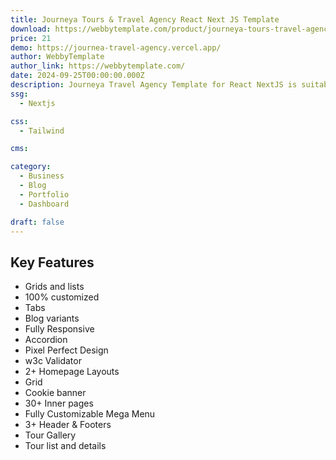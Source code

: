 ```yaml
---
title: Journeya Tours & Travel Agency React Next JS Template
download: https://webbytemplate.com/product/journeya-tours-travel-agency-react-next-js-template
price: 21
demo: https://journea-travel-agency.vercel.app/
author: WebbyTemplate
author_link: https://webbytemplate.com/
date: 2024-09-25T00:00:00.000Z
description: Journeya Travel Agency Template for React NextJS is suitable for travel agencies, tour operators, vacation planners, and similar businesses.  Its sleek, minimal design with creative animations makes it stylish and attractive, ideal for showcasing your travel skills and making a strong impression in the industry.
ssg:
  - Nextjs

css:
  - Tailwind

cms: 

category:
  - Business
  - Blog
  - Portfolio
  - Dashboard

draft: false
---
```

## Key Features

- Grids and lists
- 100% customized
- Tabs
- Blog variants
- Fully Responsive
- Accordion
- Pixel Perfect Design
- w3c Validator
- 2+ Homepage Layouts
- Grid
- Cookie banner
- 30+ Inner pages
- Fully Customizable Mega Menu
- 3+ Header & Footers
- Tour Gallery
- Tour list and details

